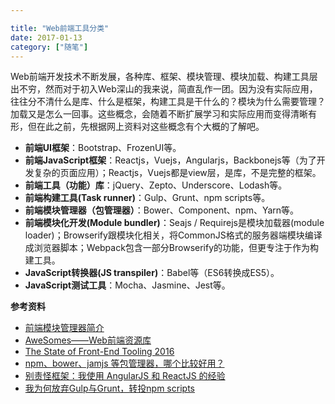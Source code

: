 ```yaml
---

title: "Web前端工具分类"
date: 2017-01-13
category: ["随笔"]
---
```


Web前端开发技术不断发展，各种库、框架、模块管理、模块加载、构建工具层出不穷，然而对于初入Web深山的我来说，简直乱作一团。因为没有实际应用，往往分不清什么是库、什么是框架，构建工具是干什么的？模块为什么需要管理？加载又是怎么一回事。这些概念，会随着不断扩展学习和实际应用而变得清晰有形，但在此之前，先根据网上资料对这些概念有个大概的了解吧。


* **前端UI框架**：Bootstrap、FrozenUI等。
* **前端JavaScript框架**：Reactjs，Vuejs，Angularjs，Backbonejs等（为了开发复杂的页面应用）；Reactjs，Vuejs都是view层，是库，不是完整的框架。
* **前端工具（功能）库**：jQuery、Zepto、Underscore、Lodash等。
* **前端构建工具(Task runner)**：Gulp、Grunt、npm scripts等。
* **前端模块管理器（包管理器）**：Bower、Component、npm、Yarn等。
* **前端模块化开发(Module bundler)**：Seajs / Requirejs是模块加载器(module loader)；Browserify跟模块化相关，将CommonJS格式的服务器端模块编译成浏览器脚本；Webpack包含一部分Browserify的功能，但更专注于作为构建工具。
* **JavaScript转换器(JS transpiler)**：Babel等（ES6转换成ES5）。
* **JavaScript测试工具**：Mocha、Jasmine、Jest等。

**参考资料**


* [前端模块管理器简介](http://www.ruanyifeng.com/blog/2014/09/package-management.html)
* [AweSomes——Web前端资源库](https://www.awesomes.cn/repos/Applications/Frameworks)
* [The State of Front-End Tooling 2016](https://ashleynolan.co.uk/blog/frontend-tooling-survey-2016-results)
* [npm、bower、jamjs 等包管理器，哪个比较好用？](https://www.zhihu.com/question/24414899)
* [别责怪框架：我使用 AngularJS 和 ReactJS 的经验](http://web.jobbole.com/86284/)
* [我为何放弃Gulp与Grunt，转投npm scripts](http://www.infoq.com/cn/news/2016/02/gulp-grunt-npm-scripts-part1)
